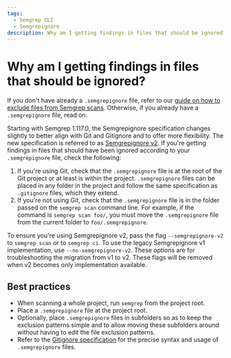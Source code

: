 ```yaml
---
tags:
  - Semgrep CLI
  - Semgrepignore
description: Why am I getting findings in files that should be ignored?
---
```


# Why am I getting findings in files that should be ignored?

If you don't have already a `.semgrepignore` file, refer to our
[guide on how to exclude files from Semgrep
scans](/docs/ignoring-files-folders-code). Otherwise, if
you already have a `.semgrepignore` file, read on.

Starting with Semgrep 1.117.0, the Semgrepignore specification
changes slightly to better align with Git and Gitignore and to offer
more flexibility.
The new specification is referred to as
[Semgrepignore v2](/docs/semgrepignore-v2-reference).
If you're getting findings in files that should have been
ignored according to your `.semgrepignore` file, check the
following:

1. If you're using Git, check that the `.semgrepignore` file is at the
   root of the Git project or at least is within the project.
   `.semgrepignore` files can be placed in any folder in the project
   and follow the same specification as `.gitignore` files,
   which they extend.
2. If you're not using Git, check that the `.semgrepignore` file
   is in the folder passed on the `semgrep scan` command line.
   For example, if the command is `semgrep scan foo/`, you must move
   the `.semgrepignore` file from the current folder
   to `foo/.semgrepignore`.

To ensure you're using Semgrepignore v2, pass the flag
`--semgrepignore-v2` to `semgrep scan` or to `semgrep
ci`. To use the legacy Semgrepignore v1 implementation, use
`--no-semgrepignore-v2`. These options are for troubleshooting the
migration from v1 to v2. These flags will be removed when v2 becomes
only implementation available.

## Best practices

* When scanning a whole project, run `semgrep` from the project root.
* Place a `.semgrepignore` file at the project root.
* Optionally, place `.semgrepignore` files in subfolders so as to keep the
  exclusion patterns simple and to allow moving these subfolders
  around without having to edit the file exclusion patterns.
* Refer to the [Gitignore
  specification](https://git-scm.com/docs/gitignore)
  for the precise syntax and usage of `.semgrepignore` files.
